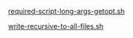 
[required-script-long-args-getopt.sh](required-script-long-args-getopt.sh)

[write-recursive-to-all-files.sh](write-recursive-to-all-files.sh)
